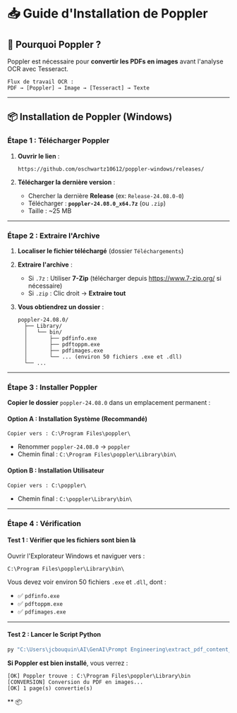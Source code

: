 # 📥 Guide d'Installation de Poppler

## 🎯 Pourquoi Poppler ?

Poppler est nécessaire pour **convertir les PDFs en images** avant l'analyse OCR avec Tesseract.

```
Flux de travail OCR :
PDF → [Poppler] → Image → [Tesseract] → Texte
```

---

## 📦 Installation de Poppler (Windows)

### **Étape 1 : Télécharger Poppler**

1. **Ouvrir le lien** :
   ```
   https://github.com/oschwartz10612/poppler-windows/releases/
   ```

2. **Télécharger la dernière version** :
   - Chercher la dernière **Release** (ex: `Release-24.08.0-0`)
   - Télécharger : **`poppler-24.08.0_x64.7z`** (ou `.zip`)
   - Taille : ~25 MB

---

### **Étape 2 : Extraire l'Archive**

1. **Localiser le fichier téléchargé** (dossier `Téléchargements`)

2. **Extraire l'archive** :
   - Si `.7z` : Utiliser **7-Zip** (télécharger depuis https://www.7-zip.org/ si nécessaire)
   - Si `.zip` : Clic droit → **Extraire tout**

3. **Vous obtiendrez un dossier** :
   ```
   poppler-24.08.0/
     ├── Library/
     │   └── bin/
     │       ├── pdfinfo.exe
     │       ├── pdftoppm.exe
     │       ├── pdfimages.exe
     │       └── ... (environ 50 fichiers .exe et .dll)
     └── ...
   ```

---

### **Étape 3 : Installer Poppler**

**Copier le dossier** `poppler-24.08.0` dans un emplacement permanent :

#### **Option A : Installation Système (Recommandé)**
```
Copier vers : C:\Program Files\poppler\
```
- Renommer `poppler-24.08.0` → `poppler`
- Chemin final : `C:\Program Files\poppler\Library\bin\`

#### **Option B : Installation Utilisateur**
```
Copier vers : C:\poppler\
```
- Chemin final : `C:\poppler\Library\bin\`

---

### **Étape 4 : Vérification**

#### **Test 1 : Vérifier que les fichiers sont bien là**

Ouvrir l'Explorateur Windows et naviguer vers :
```
C:\Program Files\poppler\Library\bin\
```

Vous devez voir environ 50 fichiers `.exe` et `.dll`, dont :
- ✅ `pdfinfo.exe`
- ✅ `pdftoppm.exe`
- ✅ `pdfimages.exe`

---

#### **Test 2 : Lancer le Script Python**

```powershell
py "C:\Users\jcbouquin\AI\GenAI\Prompt Engineering\extract_pdf_content_arbo.py"
```

**Si Poppler est bien installé**, vous verrez :
```
[OK] Poppler trouve : C:\Program Files\poppler\Library\bin
[CONVERSION] Conversion du PDF en images...
[OK] 1 page(s) convertie(s)
```

 ** 📦


